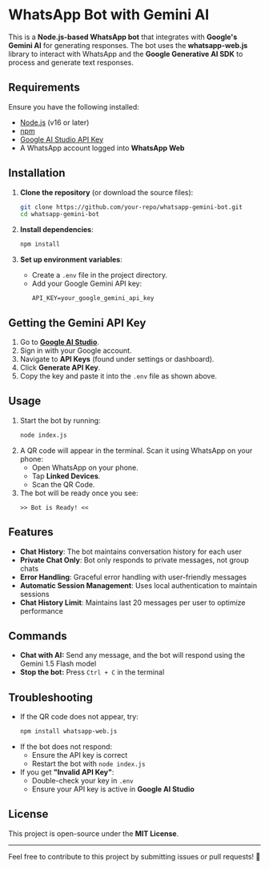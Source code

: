 # WhatsApp Bot with Gemini AI

This is a **Node.js-based WhatsApp bot** that integrates with **Google's Gemini AI** for generating responses. The bot uses the **whatsapp-web.js** library to interact with WhatsApp and the **Google Generative AI SDK** to process and generate text responses.

## Requirements
Ensure you have the following installed:
- [Node.js](https://nodejs.org/) (v16 or later)
- [npm](https://www.npmjs.com/)
- [Google AI Studio API Key](https://ai.google.dev/)
- A WhatsApp account logged into **WhatsApp Web**

## Installation

1. **Clone the repository** (or download the source files):
   ```sh
   git clone https://github.com/your-repo/whatsapp-gemini-bot.git
   cd whatsapp-gemini-bot
   ```

2. **Install dependencies**:
   ```sh
   npm install
   ```

3. **Set up environment variables**:
   - Create a `.env` file in the project directory.
   - Add your Google Gemini API key:
     ```env
     API_KEY=your_google_gemini_api_key
     ```

## Getting the Gemini API Key

1. Go to **[Google AI Studio](https://ai.google.dev/)**.
2. Sign in with your Google account.
3. Navigate to **API Keys** (found under settings or dashboard).
4. Click **Generate API Key**.
5. Copy the key and paste it into the `.env` file as shown above.

## Usage

1. Start the bot by running:
   ```sh
   node index.js
   ```
2. A QR code will appear in the terminal. Scan it using WhatsApp on your phone:
   - Open WhatsApp on your phone.
   - Tap **Linked Devices**.
   - Scan the QR Code.
3. The bot will be ready once you see:
   ```
   >> Bot is Ready! <<
   ```

## Features

- **Chat History**: The bot maintains conversation history for each user
- **Private Chat Only**: Bot only responds to private messages, not group chats
- **Error Handling**: Graceful error handling with user-friendly messages
- **Automatic Session Management**: Uses local authentication to maintain sessions
- **Chat History Limit**: Maintains last 20 messages per user to optimize performance

## Commands

- **Chat with AI:** Send any message, and the bot will respond using the Gemini 1.5 Flash model
- **Stop the bot:** Press `Ctrl + C` in the terminal

## Troubleshooting

- If the QR code does not appear, try:
  ```sh
  npm install whatsapp-web.js
  ```
- If the bot does not respond:
  - Ensure the API key is correct
  - Restart the bot with `node index.js`
- If you get **"Invalid API Key"**:
  - Double-check your key in `.env`
  - Ensure your API key is active in **Google AI Studio**

## License
This project is open-source under the **MIT License**.

---

Feel free to contribute to this project by submitting issues or pull requests! 🚀
